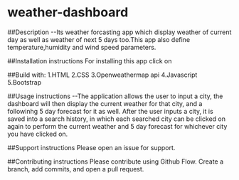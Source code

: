 # weather-dashboard

##Description
--Its weather forcasting app which display weather of current day as well as weather of next 5 days too.This app also define temperature,humidity and wind speed parameters.

##Installation instructions
For installing this app click on 

##Build with:
1.HTML
2.CSS
3.Openweathermap api
4.Javascript
5.Bootstrap

##Usage instructions
--The application allows the user to input a city, the dashboard will then display the current weather for that city, and a followinhg 5 day forecast for it as well. After the user inputs a city, it is saved into a search history, in which each searched city can be clicked on again to perform the current weather and 5 day forecast for whichever city you have clicked on.

##Support instructions
Please open an issue for support.

##Contributing instructions
Please contribute using Github Flow. Create a branch, add commits, and open a pull request.
